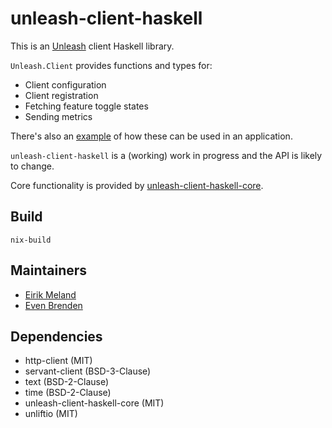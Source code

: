 # unleash-client-haskell

This is an [Unleash](https://www.getunleash.io/) client Haskell library.

`Unleash.Client` provides functions and types for:

- Client configuration
- Client registration
- Fetching feature toggle states
- Sending metrics

There's also an [example](example/Main.hs) of how these can be used in an application.

`unleash-client-haskell` is a (working) work in progress and the API is likely to change.

Core functionality is provided by [unleash-client-haskell-core](https://github.com/finn-no/unleash-client-haskell-core).

## Build

```
nix-build
```

## Maintainers

- [Eirik Meland](mailto:eirik.meland@gmail.com)
- [Even Brenden](mailto:evenbrenden@gmail.com)

## Dependencies

- http-client (MIT)
- servant-client (BSD-3-Clause)
- text (BSD-2-Clause)
- time (BSD-2-Clause)
- unleash-client-haskell-core (MIT)
- unliftio (MIT)
